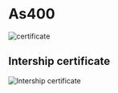 # As400
![certificate](https://github.com/Siva-Subramaniam-DS/Certification/assets/138869164/0e88072b-21e1-4b73-bfdc-793e0542ec58)

## Intership certificate
![Intership certificate](https://github.com/user-attachments/assets/bc2535a6-6e36-496b-a23d-685b46b334da)


